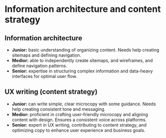 # Information architecture and content strategy 

## Information architecture
- **Junior:** basic understanding of organizing content. Needs help creating sitemaps and defining navigation.
- **Medior:** able to independently create sitemaps, and wireframes, and define navigation patterns.
- **Senior:** expertise in structuring complex information and data-heavy interfaces for optimal user flow.

## UX writing (content strategy)
- **Junior:** can write simple, clear microcopy with some guidance. Needs help creating consistent tone and messaging.
- **Medior:** proficient in crafting user-friendly microcopy and aligning content with design. Ensures a consistent voice across platforms.
- **Senior:** expert in UX writing, contributing to content strategy, and optimizing copy to enhance user experience and business goals.